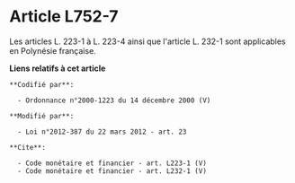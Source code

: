 # Article L752-7

Les articles L. 223-1 à L. 223-4 ainsi que l'article L. 232-1 sont applicables en Polynésie française.

**Liens relatifs à cet article**

	**Codifié par**:

	  - Ordonnance n°2000-1223 du 14 décembre 2000 (V)

	**Modifié par**:

	  - Loi n°2012-387 du 22 mars 2012 - art. 23

	**Cite**:

	  - Code monétaire et financier - art. L223-1 (V)
	  - Code monétaire et financier - art. L232-1 (V)
